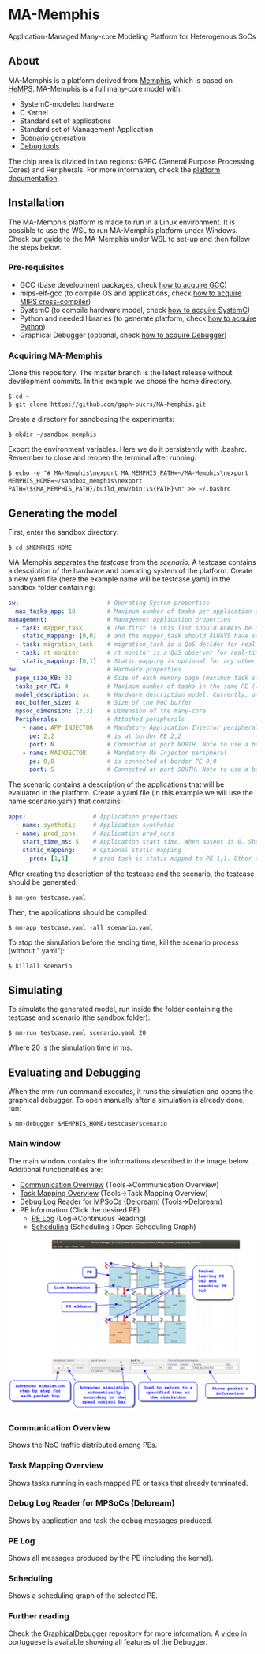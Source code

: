 # MA-Memphis

Application-Managed Many-core Modeling Platform for Heterogenous SoCs

## About

MA-Memphis is a platform derived from [Memphis](https://github.com/gaph-pucrs/Memphis), which is based on [HeMPS](https://github.com/gaph-pucrs/hemps). 
MA-Memphis is a full many-core model with:
* SystemC-modeled hardware
* C Kernel
* Standard set of applications
* Standard set of Management Application
* Scenario generation
* [Debug tools](https://github.com/gaph-pucrs/GraphicalDebugger)

The chip area is divided in two regions: GPPC (General Purpose Processing Cores) and Peripherals.
For more information, check the [platform documentation](/docs/Platform.md).

## Installation

The MA-Memphis platform is made to run in a Linux environment.
It is possible to use the WSL to run MA-Memphis platform under Windows.
Check our [guide](docs/WSL.md) to the MA-Memphis under WSL to set-up and then follow the steps below.

### Pre-requisites

* GCC (base development packages, check [how to acquire GCC](docs/gcc.md))
* mips-elf-gcc (to compile OS and applications, check [how to acquire MIPS cross-compiler](docs/mips.md))
* SystemC (to compile hardware model, check [how to acquire SystemC](docs/systemc.md))
* Python and needed libraries (to generate platform, check [how to acquire Python](docs/python.md))
* Graphical Debugger (optional, check [how to acquire Debugger](docs/Debugger.md))

### Acquiring MA-Memphis

Clone this repository.
The master branch is the latest release without development commits.
In this example we chose the home directory.

```console
$ cd ~
$ git clone https://github.com/gaph-pucrs/MA-Memphis.git
```

Create a directory for sandboxing the experiments:
```console
$ mkdir ~/sandbox_memphis
```

Export the environment variables. Here we do it persistently with .bashrc. Remember to close and reopen the terminal after running: 
```console
$ echo -e "# MA-Memphis\nexport MA_MEMPHIS_PATH=~/MA-Memphis\nexport MEMPHIS_HOME=~/sandbox_memphis\nexport PATH=\${MA_MEMPHIS_PATH}/build_env/bin:\${PATH}\n" >> ~/.bashrc
```

## Generating the model

First, enter the sandbox directory:
```console
$ cd $MEMPHIS_HOME
```

MA-Memphis separates the _testcase_ from the _scenario_.
A testcase contains a description of the hardware and operating system of the platform.
Create a new yaml file (here the example name will be testcase.yaml) in the sandbox folder containing:
```yaml
sw:                         # Operating System properties
  max_tasks_app: 10         # Maximum number of tasks per application allowed
management:                 # Management application properties
  - task: mapper_task       # The first in this list should ALWAYS be mapper_task
    static_mapping: [0,0]   # and the mapper_task should ALWAYS have static_mapping to any desired PE
  - task: migration_task    # migration_task is a QoS decider for real-time applications
  - task: rt_monitor        # rt_monitor is a QoS observer for real-time applications
    static_mapping: [0,1]   # Static mapping is optional for any other management task.
hw:                         # Hardware properties
  page_size_KB: 32          # Size of each memory page (maximum task size)
  tasks_per_PE: 4           # Maximum number of tasks in the same PE (will define memory size)
  model_description: sc     # Hardware description model. Currently, only sc is supported.
  noc_buffer_size: 8        # Size of the NoC buffer
  mpsoc_dimension: [3,3]    # Dimension of the many-core
  Peripherals:              # Attached peripherals
    - name: APP_INJECTOR    # Mandatory Application Injector peripheral
      pe: 2,2               # is at border PE 2,2
      port: N               # Connected at port NORTH. Note to use a border port.
    - name: MAINJECTOR      # Mandatory MA Injector peripheral
      pe: 0,0               # is connected at border PE 0,0
      port: S               # Connected at port SOUTH. Note to use a border port.

```

The scenario contains a description of the applications that will be evaluated in the platform.
Create a yaml file (in this example we will use the name scenario.yaml) that contains:
```yaml
apps:                   # Application properties
  - name: synthetic     # Application synthetic
  - name: prod_cons     # Application prod_cons
    start_time_ms: 5    # Application start time. When absent is 0. Should be manually sorted.
    static_mapping:     # Optional static mapping
      prod: [1,1]       # prod task is static mapped to PE 1,1. Other tasks are dynamic mapped.
```

After creating the description of the testcase and the scenario, the testcase should be generated:
```console
$ mm-gen testcase.yaml
```

Then, the applications should be compiled:
```
$ mm-app testcase.yaml -all scenario.yaml
```

To stop the simulation before the ending time, kill the scenario process (without ".yaml"):
```console
$ killall scenario
```

## Simulating

To simulate the generated model, run inside the folder containing the testcase and scenario (the sandbox folder):

```console
$ mm-run testcase.yaml scenario.yaml 20
```

Where 20 is the simulation time in ms.

## Evaluating and Debugging

When the mm-run command executes, it runs the simulation and opens the graphical debugger.
To open manually after a simulation is already done, run:

```console
$ mm-debugger $MEMPHIS_HOME/testcase/scenario
```

### Main window

The main window contains the informations described in the image below.
Additional functionalities are:

* [Communication Overview](#communication-overview) (Tools->Communication Overview)
* [Task Mapping Overview](#task-mapping-overview) (Tools->Task Mapping Overview)
* [Debug Log Reader for MPSoCs (Deloream)](#debug-log-reader-for-mpsocs-deloream) (Tools->Deloream)
* PE Information (Click the desired PE)
  * [PE Log](#pe-log) (Log->Continuous Reading)
  * [Scheduling](#scheduling) (Scheduling->Open Scheduling Graph)

![MainWindow](docs/fig/MainWindow.png)

### Communication Overview

Shows the NoC traffic distributed among PEs.

### Task Mapping Overview

Shows tasks running in each mapped PE or tasks that already terminated.

### Debug Log Reader for MPSoCs (Deloream)

Shows by application and task the debug messages produced.

### PE Log

Shows all messages produced by the PE (including the kernel).

### Scheduling

Shows a scheduling graph of the selected PE.

### Further reading

Check the [GraphicalDebugger](https://github.com/gaph-pucrs/GraphicalDebugger) repository for more information.
A [video](https://youtu.be/nvgtvFcCc60) in portuguese is available showing all features of the Debugger.
